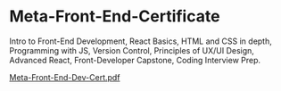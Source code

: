 # Meta-Front-End-Certificate
Intro to Front-End Development, React Basics, HTML and CSS in depth, Programming with JS, Version Control, Principles of  UX/UI Design, Advanced React, Front-Developer Capstone, Coding Interview Prep. 
 
[Meta-Front-End-Dev-Cert.pdf](https://github.com/jpcc0/Meta-Front-End-Certificate/files/10353917/Meta-Front-End-Dev-Cert.pdf)
